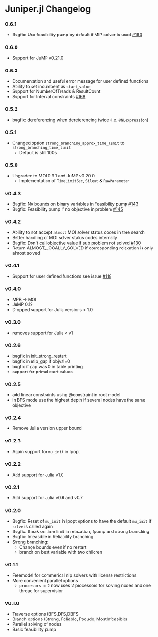 # Juniper.jl Changelog

### 0.6.1
- Bugfix: Use feasibility pump by default if MIP solver is used [#183](https://github.com/lanl-ansi/Juniper.jl/pull/183)

### 0.6.0
- Support for JuMP v0.21.0

### 0.5.3 
- Documentation and useful error message for user defined functions
- Ability to set incumbent as `start_value`
- Support for NumberOfTreads & ResultCount
- Support for Interval constraints [#168](https://github.com/lanl-ansi/Juniper.jl/issues/168)

### 0.5.2
- bugfix: dereferencing when dereferencing twice (i.e. `@NLexpression`)

### 0.5.1 
- Changed option `strong_branching_approx_time_limit` to `strong_branching_time_limit`
  - Default is still 100s

### 0.5.0
- Upgraded to MOI 0.9.1 and JuMP v0.20.0
  - Implementation of `TimeLimitSec`, `Silent` & `RawParameter`

### v0.4.3
- Bugfix: No bounds on binary variables in Feasibility pump [#143](https://github.com/lanl-ansi/Juniper.jl/issues/143)
- Bugfix: Feasibility pump if no objective in problem [#145](https://github.com/lanl-ansi/Juniper.jl/issues/145)

### v0.4.2
- Ability to not accept `almost` MOI solver status codes in tree search
- Better handling of MOI solver status codes internally
- Bugfix: Don't call objective value if sub problem not solved [#130](https://github.com/lanl-ansi/Juniper.jl/issues/130)
- Return ALMOST_LOCALLY_SOLVED if corresponding relaxation is only almost solved

### v0.4.1
- Support for user defined functions see issue [#118](https://github.com/lanl-ansi/Juniper.jl/issues/118)

### v0.4.0
- MPB -> MOI
- JuMP 0.19
- Dropped support for Julia versions < 1.0

### v0.3.0
- removes support for Julia < v1

### v0.2.6
- bugfix in init_strong_restart
- bugfix in mip_gap if objval=0
- bugfix if gap was 0 in table printing 
- support for primal start values

### v0.2.5
- add linear constraints using @constraint in root model
- in BFS mode use the highest depth if several nodes have the same objective

### v0.2.4
- Remove Julia version upper bound

### v0.2.3
- Again support for `mu_init` in Ipopt

### v0.2.2
- Add support for Julia v1.0

### v0.2.1
- Add support for Julia v0.6 and v0.7

### v0.2.0
- Bugfix: Reset of `mu_init` in Ipopt options to have the default `mu_init` if `solve` is called again
- Bugfix: Break on time limit in relaxation, fpump and strong branching
- Bugfix: Infeasible in Reliability branching
- Strong branching: 
    - Change bounds even if no restart
    - branch on best variable with two children

### v0.1.1
- Freemodel for commerical nlp solvers with license restrictions
- More convenient parallel options 
    - `processors = 2` now uses 2 processors for solving nodes and one thread for supervision

### v0.1.0
- Traverse options (BFS,DFS,DBFS)
- Branch options (Strong, Reliable, Pseudo, MostInfeasible)
- Parallel solving of nodes
- Basic feasibility pump
